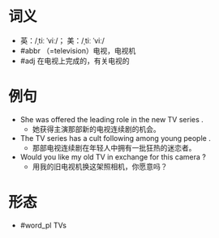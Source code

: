 # 词义
- 英：/ˌtiː ˈviː/； 美：/ˌtiː ˈviː/
- #abbr （=television）电视，电视机
- #adj 在电视上完成的，有关电视的
# 例句
- She was offered the leading role in the new TV series .
	- 她获得主演那部新的电视连续剧的机会。
- The TV series has a cult following among young people .
	- 那部电视连续剧在年轻人中拥有一批狂热的迷恋者。
- Would you like my old TV in exchange for this camera ?
	- 用我的旧电视机换这架照相机，你愿意吗？
# 形态
- #word_pl TVs
